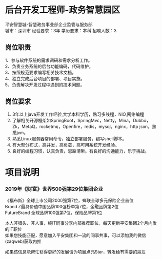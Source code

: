 # 后台开发工程师-政务智慧园区
平安智慧城-智慧政务事业部企业监管与服务部  
城市：深圳市 经验要求：3年 学历要求：本科  招聘人数：3

## 岗位职责
1、参与软件系统的需求调研和需求分析工作。   
2、负责业务系统的后台功能编码，代码维护。   
3、按照规范要求编写相关技术文档。   
4、独立完成后台项目的部署、项目实施。   
5、负责解决开发过程中遇到的技术问题。

## 岗位要求
1. 3年以上java开发工作经验,大学本科学历，熟习多线程，NIO,网络编程   
2. 了解相关开源框架如SpringBoot，SpringMvc，Netty，Mina，Dubbo，Zk，MetaQ，rocketmq，Openfire，redis，mysql，nginx，http json。熟悉jvm。   
3. 熟悉Linux服务器常用命令，独立部署服务，编写shell脚本。   
4. 有大型分布式，高并发，高负载，高可用系统开发经验。   
5. 良好的编程习惯，认真负责，思路清晰。有良好的沟通能力，乐于挑战。

# 项目说明

### 2019年《财富》世界500强第29位集团企业
《福布斯》全球上市公司2000强第7位，蝉联全球多元保险企业首位  
Brand Z最具价值中国品牌100强榜单第7位，金融品牌第2位  
FutureBrand 全球品牌100强第7位，保险品牌第1位

本人非猎头，非人事，纯IT同事分享内部推荐职位，每天更新平安集团2个月内发的IT职位  
如果您技能匹配，愿意加入平安集团和一流的同事共事，可以添加我的微信(zaqweb)获取内推 

如果该信息能帮忙获得更好的发展请为项目点亮Star，转发给有需要的朋友




